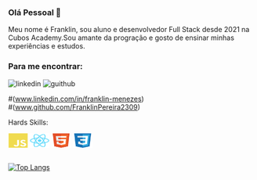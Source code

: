 ### Olá Pessoal 👋

Meu nome é Franklin, sou aluno e desenvolvedor Full Stack desde 2021 na Cubos Academy.Sou amante da progração e gosto de ensinar minhas experiências e estudos. 



### Para me encontrar:

![linkedin](https://img.shields.io/badge/LinkedIn-0077B5?style=for-the-badge&logo=linkedin&logoColor=white)
![guithub](https://img.shields.io/badge/GitHub-100000?style=for-the-badge&logo=github&logoColor=white)

#(www.linkedin.com/in/franklin-menezes) <br>
#(www.github.com/FranklinPereira2309)


Hards Skills:
<div style="display: inline_block">
  <img align="center" alt="Fran-Js" height="30" width="40" src="https://raw.githubusercontent.com/devicons/devicon/master/icons/javascript/javascript-plain.svg">
    <img align="center" alt="Fran-React" height="30" width="40" src="https://raw.githubusercontent.com/devicons/devicon/master/icons/react/react-original.svg">
  <img align="center" alt="Fran-HTML" height="30" width="40" src="https://raw.githubusercontent.com/devicons/devicon/master/icons/html5/html5-original.svg">
  <img align="center" alt="Fran-CSS" height="30" width="40" src="https://raw.githubusercontent.com/devicons/devicon/master/icons/css3/css3-original.svg">
</div><br>



[![Top Langs](https://github-readme-stats.vercel.app/api/top-langs/?username=FranklinPereira2309)](https://github.com/FranklinPereira2309/github-readme-stats)
</div>
